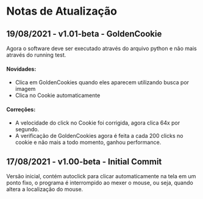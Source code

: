 # Notas de Atualização

## 19/08/2021 - v1.01-beta - GoldenCookie
Agora o software deve ser executado através do arquivo python e não mais através do running test.

#### Novidades:
- Clica em GoldenCookies quando eles aparecem utilizando busca por imagem
- Clica no Cookie automaticamente

#### Correções:
- A velocidade do click no Cookie foi corrigida, agora clica 64x por segundo.
- A verificação de GoldenCookies agora é feita a cada 200 clicks no cookie e não mais a todo momento, ganhou performance.

## 17/08/2021 - v1.00-beta - Initial Commit
Versão inicial, contém autoclick para clicar automaticamente na tela em um ponto fixo, o programa é interrompido ao mexer o mouse, ou seja, quando altera a localização do mouse.